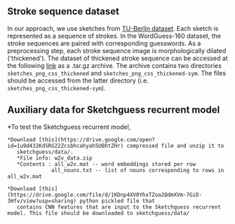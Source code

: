
## Stroke sequence dataset
In our approach, we use sketches from [TU-Berlin dataset](http://cybertron.cg.tu-berlin.de/eitz/projects/classifysketch/). Each sketch is represented as a sequence of strokes. In the WordGuess-160 dataset, the stroke sequences are paired with corresponding guesswords. As a preprocessing step, each stroke sequence image is morphologically dilated ('thickened'). The dataset of thickened stroke sequence can be accessed at the following [link](https://drive.google.com/open?id=1unRU-zqqdfG3oT2a9Sx53AjlVaIqlBBn) as a .tar.gz archive. The archive contains two directories `sketches_png_css_thickened` and `sketches_png_css_thickened-sym`. The files should be accessed from the latter directory (i.e. `sketches_png_css_thickened-sym`).

## Auxiliary data for Sketchguess recurrent model

 *To test the Sketchguess recurrent model, 
 
    *Download [this](https://drive.google.com/open?id=1u9d432KdSRG22Zcsbhcahyah5UBhtZHr) compressed file and unzip it to     
       sketchguess/data/.
       *File info: w2v_data.zip
       *Contents : all_w2v.mat -- word embeddings stored per row
                  all_nouns.txt -- list of nouns corresponding to rows in all_w2v.mat
    
    *Download [this](https://drive.google.com/file/d/1KDnp4XV0YhxTZoa2QdmXVm-7GiD-3Hfv/view?usp=sharing) python pickled file that  
       contains CNN features that are input to the Sketchguess recurrent model. This file should be downloaded to sketchguess/data/

